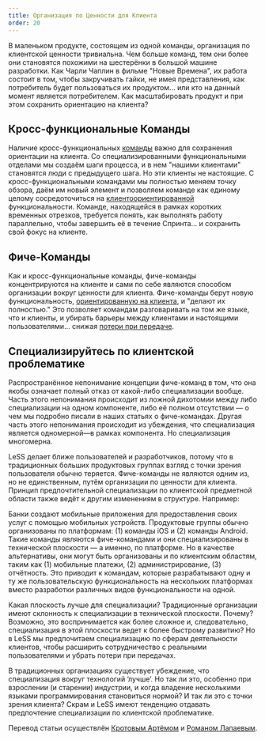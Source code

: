 ```yaml
---
title: Организация по Ценности для Клиента
order: 20
---
```


В маленьком продукте, состоящем из одной команды, организация по клиентской ценности тривиальна. Чем больше команд, тем они более они становятся похожими на шестерёнки в большой машине разработки. Как Чарли Чаплин в фильме "Новые Времена", их работа состоит в том, чтобы закручивать гайки, не имея представления, как потребитель будет пользоваться их продуктом... или кто на данный момент является потребителем. Как масштабировать продукт и при этом сохранить ориентацию на клиента?

## Кросс-функциональные Команды

Наличие кросс-функциональных [команды](teams.html) важно для сохранения ориентации на клиента. Со специализированными функциональными отделами мы создаём шаги процесса, и в нем "нашими клиентами" становятся люди с предыдущего шага. Но эти клиенты не настоящие. С кросс-функциональными командами мы полностью  меняем точку обзора, даём им новый элемент и позволяем команде как единому целому сосредоточиться на [клиентоориентированной](../principles/customer-centric.html) функциональности. Команде, находящейся в рамках коротких временных отрезков, требуется понять, как выполнять работу параллельно, чтобы завершить её в течение Спринта... и сохранить свой фокус на клиенте.

## Фиче-Команды

Как и кросс-функциональные команды, фиче-команды концентрируются на клиенте и сами по себе являются способом организации вокруг ценности для клиента. Фиче-команды берут новую функциональность, [ориентированную на клиента](../principles/customer-centric.html), и "делают их полностью." Это позволяет командам разговаривать на том же языке, что и клиенты, и убирать барьеры между клиентами и настоящими пользователями... снижая [потери при передаче](../principles/lean-thinking.html).

## Специализируйтесь по клиентской проблематике

Распространённое непонимание концепции фиче-команд в том, что она якобы означает полный отказ от какой-либо специализации вообще. Часть этого непонимания происходит из ложной дихотомии между либо специализации на одном компоненте, либо её полном отсутствии — о чем мы подробно писали в наших статьях о фиче-командах. Другая часть этого непонимания происходит из убеждения, что специализация является одномерной—в рамках компонента. Но специализация многомерна.

LeSS делает ближе пользователей и разработчиков, потому что в традиционных больших продуктовых группах взгляд с точки зрения пользователя обычно теряется. Фиче-команды не являются одним из, но не единственным, путём организации по ценности для клиента. Принцип предпочтительной специализации по клиентской предметной области также ведёт к другим изменениям в структуре. Например:

Банки создают мобильные приложения для предоставления своих услуг с помощью мобильных устройств. Продуктовые группы обычно организованы по платформам: (1) команды iOS и (2) команды Android. Такие команды являются фиче-командами и они специализированы в технической плоскости — а именно, по платформе. Но в качестве альтернативы, они могут быть организованы и по клиентским областям, таким как (1) мобильные платежи, (2) администрирование, (3) отчётность. Это приводит к командам, которые разрабатывают одну и ту же пользовательскую функциональность на нескольких платформах вместо разработки различных видов функциональности на одной.

Какая плоскость лучше для специализации? Традиционные организации имеют склонность к специализации в технической плоскости. Почему? Возможно, это воспринимается как более сложное и, следовательно, специализация в этой плоскости ведет к более быстрому развитию? Но в LeSS мы предпочитаем специализацию по сферам деятельности клиентов, чтобы расширить сотрудничество с реальными пользователями и убрать потери при передачах.

В традиционных организациях существует убеждение, что специализация вокруг технологий ‘лучше’. Но так ли это, особенно при взрослении (и старении) индустрии, и когда владение несколькими языками программирования становиться нормой? И так ли это с точки зрения клиента? Скрам и LeSS имеют тенденцию отдавать предпочтение специализации по клиентской проблематике.

Перевод статьи осуществлён [Кротовым Артёмом](https://www.facebook.com/artem.v.krotov) и [Романом Лапаевым](https://www.linkedin.com/in/romanlapaev).
